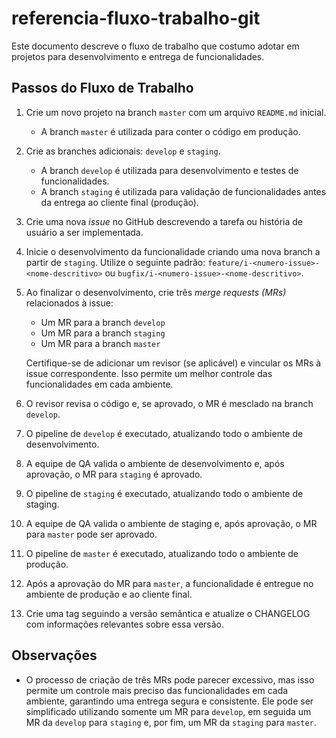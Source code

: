 # referencia-fluxo-trabalho-git

Este documento descreve o fluxo de trabalho que costumo adotar em projetos para desenvolvimento e entrega de funcionalidades.

## Passos do Fluxo de Trabalho

1. Crie um novo projeto na branch `master` com um arquivo `README.md` inicial.

   - A branch `master` é utilizada para conter o código em produção.

2. Crie as branches adicionais: `develop` e `staging`.

   - A branch `develop` é utilizada para desenvolvimento e testes de funcionalidades.
   - A branch `staging` é utilizada para validação de funcionalidades antes da entrega ao cliente final (produção).

3. Crie uma nova _issue_ no GitHub descrevendo a tarefa ou história de usuário a ser implementada.

4. Inicie o desenvolvimento da funcionalidade criando uma nova branch a partir de `staging`. Utilize o seguinte padrão: `feature/i-<numero-issue>-<nome-descritivo>` ou `bugfix/i-<numero-issue>-<nome-descritivo>`.

5. Ao finalizar o desenvolvimento, crie três _merge requests (MRs)_ relacionados à issue:

   - Um MR para a branch `develop`
   - Um MR para a branch `staging`
   - Um MR para a branch `master`

   Certifique-se de adicionar um revisor (se aplicável) e vincular os MRs à issue correspondente. Isso permite um melhor controle das funcionalidades em cada ambiente.

6. O revisor revisa o código e, se aprovado, o MR é mesclado na branch `develop`.

7. O pipeline de `develop` é executado, atualizando todo o ambiente de desenvolvimento.

8. A equipe de QA valida o ambiente de desenvolvimento e, após aprovação, o MR para `staging` é aprovado.

9. O pipeline de `staging` é executado, atualizando todo o ambiente de staging.

10. A equipe de QA valida o ambiente de staging e, após aprovação, o MR para `master` pode ser aprovado.

11. O pipeline de `master` é executado, atualizando todo o ambiente de produção.

12. Após a aprovação do MR para `master`, a funcionalidade é entregue no ambiente de produção e ao cliente final.

13. Crie uma tag seguindo a versão semântica e atualize o CHANGELOG com informações relevantes sobre essa versão.

## Observações

- O processo de criação de três MRs pode parecer excessivo, mas isso permite um controle mais preciso das funcionalidades em cada ambiente, garantindo uma entrega segura e consistente. Ele pode ser simplificado utilizando somente um MR para `develop`, em seguida um MR da `develop` para `staging` e, por fim, um MR da `staging` para `master`.

